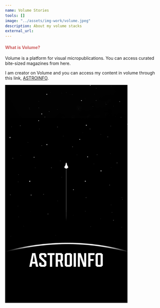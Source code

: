```yaml
---
name: Volume Stories
tools: []
image: "../assets/img-work/volume.jpeg"
description: About my volume stacks
external_url: 
---
```


<h4 style="color:#CD5C5C;">What is Volume?</h4>
Volume is a platform for visual micropublications. You can access curated bite-sized magazines from here.

I am creator on Volume and you can access my content in volume through this link, [ASTROINFO](https://volumestories.page.link/58mV).

<img src="../assets/img-work/astroinfo.png" width="400">
